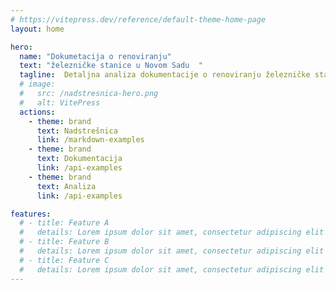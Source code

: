 ```yaml
---
# https://vitepress.dev/reference/default-theme-home-page
layout: home

hero:
  name: "Dokumetacija o renoviranju"
  text: "železničke stanice u Novom Sadu  "
  tagline:  Detaljna analiza dokumentacije o renoviranju železničke stanice u Novom Sadu
  # image:
  #   src: /nadstresnica-hero.png
  #   alt: VitePress
  actions:
    - theme: brand
      text: Nadstrešnica
      link: /markdown-examples
    - theme: brand
      text: Dokumentacija
      link: /api-examples
    - theme: brand
      text: Analiza
      link: /api-examples

features:
  # - title: Feature A
  #   details: Lorem ipsum dolor sit amet, consectetur adipiscing elit
  # - title: Feature B
  #   details: Lorem ipsum dolor sit amet, consectetur adipiscing elit
  # - title: Feature C
  #   details: Lorem ipsum dolor sit amet, consectetur adipiscing elit
---
```


